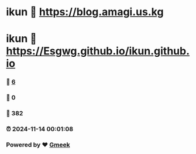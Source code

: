 # ikun :link: https://blog.amagi.us.kg
# ikun :link: https://Esgwg.github.io/ikun.github.io 
### :page_facing_up: [6](https://Esgwg.github.io/ikun.github.io/tag.html) 
### :speech_balloon: 0 
### :hibiscus: 382 
### :alarm_clock: 2024-11-14 00:01:08 
### Powered by :heart: [Gmeek](https://github.com/Meekdai/Gmeek)
